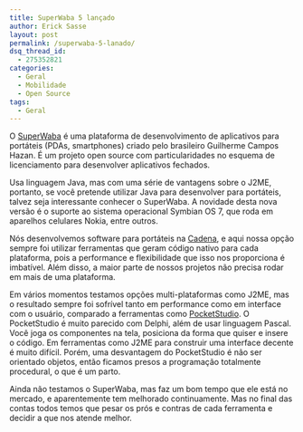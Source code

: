 ```yaml
---
title: SuperWaba 5 lançado
author: Erick Sasse
layout: post
permalink: /superwaba-5-lanado/
dsq_thread_id:
  - 275352821
categories:
  - Geral
  - Mobilidade
  - Open Source
tags:
  - Geral
---
```

O [SuperWaba][1] &eacute; uma plataforma de desenvolvimento de aplicativos para port&aacute;teis (PDAs, smartphones) criado pelo brasileiro Guilherme Campos Hazan. &Eacute; um projeto open source com particularidades no esquema de licenciamento para desenvolver aplicativos fechados.

Usa linguagem Java, mas com uma s&eacute;rie de vantagens sobre o J2ME, portanto, se voc&ecirc; pretende utilizar Java para desenvolver para port&aacute;teis, talvez seja interessante conhecer o SuperWaba. A novidade desta nova vers&atilde;o &eacute; o suporte ao sistema operacional Symbian OS 7, que roda em aparelhos celulares Nokia, entre outros.

N&oacute;s desenvolvemos software para port&aacute;teis na [Cadena][2], e aqui nossa op&ccedil;&atilde;o sempre foi utilizar ferramentas que geram c&oacute;digo nativo para cada plataforma, pois a performance e flexibilidade que isso nos proporciona &eacute; imbat&iacute;vel. Al&eacute;m disso, a maior parte de nossos projetos n&atilde;o precisa rodar em mais de uma plataforma. 

Em v&aacute;rios momentos testamos op&ccedil;&otilde;es multi-plataformas como J2ME, mas o resultado sempre foi sofr&iacute;vel tanto em performance como em interface com o usu&aacute;rio, comparado a ferramentas como [PocketStudio][3]. O PocketStudio &eacute; muito parecido com Delphi, al&eacute;m de usar linguagem Pascal. Voc&ecirc; joga os componentes na tela, posiciona da forma que quiser e insere o c&oacute;digo. Em ferramentas como J2ME para construir uma interface decente &eacute; muito dif&iacute;cil. Por&eacute;m, uma desvantagem do PocketStudio &eacute; n&atilde;o ser orientado objetos, ent&atilde;o ficamos presos a programa&ccedil;&atilde;o totalmente procedural, o que &eacute; um parto. 

Ainda n&atilde;o testamos o SuperWaba, mas faz um bom tempo que ele est&aacute; no mercado, e aparentemente tem melhorado continuamente. Mas no final das contas todos temos que pesar os pr&oacute;s e contras de cada ferramenta e decidir a que nos atende melhor.

 [1]: http://www.superwaba.com/pt/
 [2]: http://www.cadena.com.br
 [3]: http://www.winsoft.sk